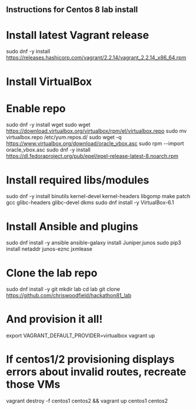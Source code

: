 ## Instructions for Centos 8 lab install ##

# Install latest Vagrant release
sudo dnf -y install https://releases.hashicorp.com/vagrant/2.2.14/vagrant_2.2.14_x86_64.rpm

# Install VirtualBox
# Enable repo
sudo dnf -y install wget
sudo wget https://download.virtualbox.org/virtualbox/rpm/el/virtualbox.repo
sudo mv virtualbox.repo /etc/yum.repos.d/
sudo wget -q https://www.virtualbox.org/download/oracle_vbox.asc
sudo rpm --import oracle_vbox.asc
sudo dnf -y install https://dl.fedoraproject.org/pub/epel/epel-release-latest-8.noarch.rpm

# Install required libs/modules
sudo dnf -y install binutils kernel-devel kernel-headers libgomp make patch gcc glibc-headers glibc-devel dkms
sudo dnf install -y VirtualBox-6.1

# Install Ansible and plugins
sudo dnf install -y ansible
ansible-galaxy install Juniper.junos
sudo pip3 install netaddr junos-eznc jxmlease

# Clone the lab repo
sudo dnf install -y git
mkdir lab
cd lab
git clone https://github.com/chriswoodfield/hackathon81_lab

# And provision it all!
export VAGRANT_DEFAULT_PROVIDER=virtualbox
vagrant up

# If centos1/2 provisioning displays errors about invalid routes, recreate those VMs
vagrant destroy -f centos1 centos2 && vagrant up centos1 centos2
